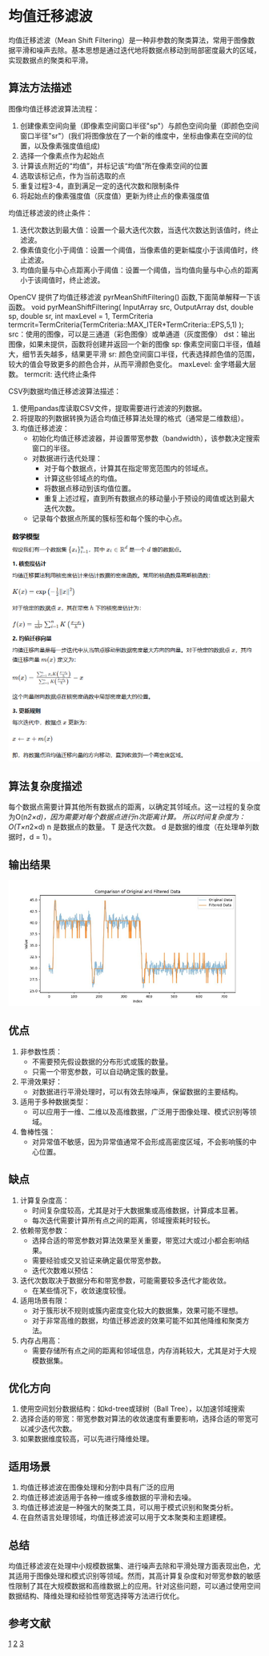 # 均值迁移滤波

均值迁移滤波（Mean Shift Filtering）是一种非参数的聚类算法，常用于图像数据平滑和噪声去除。基本思想是通过迭代地将数据点移动到局部密度最大的区域，实现数据点的聚类和平滑。

## 算法方法描述

图像均值迁移滤波算法流程：

1. 创建像素空间向量（即像素空间窗口半径"sp"）与颜色空间向量（即颜色空间窗口半径"sr"）(我们将图像放在了一个新的维度中，坐标由像素在空间的位置，以及像素强度值组成)
2. 选择一个像素点作为起始点
3. 计算该点附近的“均值”，并标记该“均值”所在像素空间的位置
4. 选取该标记点，作为当前选取的点
5. 重复过程3-4，直到满足一定的迭代次数和限制条件
6. 将起始点的像素强度值（灰度值）更新为终止点的像素强度值

均值迁移滤波的终止条件：

1. 迭代次数达到最大值：设置一个最大迭代次数，当迭代次数达到该值时，终止滤波。
2. 像素值变化小于阈值：设置一个阈值，当像素值的更新幅度小于该阈值时，终止滤波。
3. 均值向量与中心点距离小于阈值：设置一个阈值，当均值向量与中心点的距离小于该阈值时，终止滤波。

OpenCV 提供了均值迁移滤波 pyrMeanShiftFiltering() 函数,下面简单解释一下该函数。
void pyrMeanShiftFiltering( InputArray src, OutputArray dst,
                                    double sp, double sr, int maxLevel = 1,
                                    TermCriteria termcrit=TermCriteria(TermCriteria::MAX_ITER+TermCriteria::EPS,5,1) );
src：使用的图像，可以是三通道（彩色图像）或单通道（灰度图像）
dst：输出图像，如果未提供，函数将创建并返回一个新的图像
sp: 像素空间窗口半径，值越大，细节丢失越多，结果更平滑
sr: 颜色空间窗口半径，代表选择颜色值的范围，较大的值会导致更多的颜色合并，从而平滑颜色变化。
maxLevel: 金字塔最大层数。
termcrit: 迭代终止条件

CSV列数据均值迁移滤波算法描述：

1. 使用pandas库读取CSV文件，提取需要进行滤波的列数据。
2. 将提取的列数据转换为适合均值迁移算法处理的格式（通常是二维数组）。
3. 均值迁移滤波：
    + 初始化均值迁移滤波器，并设置带宽参数（bandwidth），该参数决定搜索窗口的半径。
    + 对数据进行迭代处理：
      + 对于每个数据点，计算其在指定带宽范围内的邻域点。
      + 计算这些邻域点的均值。
      + 将数据点移动到该均值位置。
      + 重复上述过程，直到所有数据点的移动量小于预设的阈值或达到最大迭代次数。
    + 记录每个数据点所属的簇标签和每个簇的中心点。

![数学模型](image.jpg)

## 算法复杂度描述

每个数据点需要计算其他所有数据点的距离，以确定其邻域点。这一过程的复杂度为O(n*2×d)，因为需要对每个数据点进行n次距离计算。
所以时间复杂度为：
O(T×n*2×d)
n 是数据点的数量。
T 是迭代次数。
d 是数据的维度（在处理单列数据时，d = 1）。

## 输出结果

![输出结果](Comparision.jpg)

## 优点

1. 非参数性质：
    + 不需要预先假设数据的分布形式或簇的数量。
    + 只需一个带宽参数，可以自动确定簇的数量。
2. 平滑效果好：
    + 对数据进行平滑处理时，可以有效去除噪声，保留数据的主要结构。
3. 适用于多种数据类型：
    + 可以应用于一维、二维以及高维数据，广泛用于图像处理、模式识别等领域。
4. 鲁棒性强：
    + 对异常值不敏感，因为异常值通常不会形成高密度区域，不会影响簇的中心位置。

## 缺点

1. 计算复杂度高：
    + 时间复杂度较高，尤其是对于大数据集或高维数据，计算成本显著。
    + 每次迭代需要计算所有点之间的距离，邻域搜索耗时较长。
2. 依赖带宽参数：
    + 选择合适的带宽参数对算法效果至关重要，带宽过大或过小都会影响结果。
    + 需要经验或交叉验证来确定最优带宽参数。
    + 迭代次数难以预估：
3. 迭代次数取决于数据分布和带宽参数，可能需要较多迭代才能收敛。
    + 在某些情况下，收敛速度较慢。
4. 适用场景有限：
    + 对于簇形状不规则或簇内密度变化较大的数据集，效果可能不理想。
    + 对于非常高维的数据，均值迁移滤波的效果可能不如其他降维和聚类方法。
5. 内存占用高：
    + 需要存储所有点之间的距离和邻域信息，内存消耗较大，尤其是对于大规模数据集。

## 优化方向

1. 使用空间划分数据结构：如kd-tree或球树（Ball Tree），以加速邻域搜索
2. 选择合适的带宽：带宽参数对算法的收敛速度有重要影响，选择合适的带宽可以减少迭代次数。
3. 如果数据维度较高，可以先进行降维处理。

## 适用场景

1. 均值迁移滤波在图像处理和分割中具有广泛的应用
2. 均值迁移滤波适用于各种一维或多维数据的平滑和去噪。
3. 均值迁移滤波是一种强大的聚类工具，可以用于模式识别和聚类分析。
4. 在自然语言处理领域，均值迁移滤波可以用于文本聚类和主题建模。

## 总结

均值迁移滤波在处理中小规模数据集、进行噪声去除和平滑处理方面表现出色，尤其适用于图像处理和模式识别等领域。然而，其高计算复杂度和对带宽参数的敏感性限制了其在大规模数据和高维数据上的应用。针对这些问题，可以通过使用空间数据结构、降维处理和经验性带宽选择等方法进行优化。

## 参考文献

[1](https://blog.csdn.net/kingkee/article/details/94437333)
[2](https://waltpeter.github.io/open-cv-basic/image-filtering/index2.html)
[3](https://www.jianshu.com/p/d5a473c8af48)